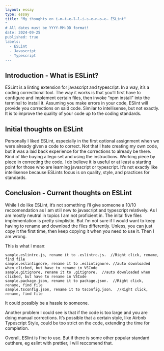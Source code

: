 ```yaml
---
layout: essay
type: essay
title: "My thoughts on i̶n̶t̶e̶l̶l̶i̶s̶e̶n̶s̶e̶ ESLint"
"
# All dates must be YYYY-MM-DD format!
date: 2024-09-25
published: true
labels:
  - ESLint
  - Javascript
  - Typescript
---
```


## Introduction - What is ESLint?

ESLint is a linting extension for javascript and typescript. In a way, it’s a coding correctional tool. The way it works is that you’ll first have to configure and implement certain files, then invoke “npm install” into the terminal to install it.  Assuming you make errors in your code, ESlint will provide you corrections on said code. Similar to intellisense, but not exactly. It is to improve the quality of your code up to the coding standards.


## Initial thoughts on ESLint

Personally I liked ESLint, especially in the first optional assignment when we were already given a code to correct. Not that I hate creating my own code, but it was a laid back experience for the corrections to already be there. Kind of like buying a lego set and using the instructions. Working piece by piece in correcting the code. I do believe it is useful or at least a starting point for those who are learning javascript or typescript. It’s not exactly like intellisense because ESLints focus is on quality, style, and practices for standards.


## Conclusion - Current thoughts on ESLint

While I do like ESLint, it’s not something I’ll give someone a 10/10 reccomendation as I am still new to javascript and typescript relatively. As I am mostly neutral in topics I am not proficient in. The inital five files implementation is pretty simplistic. But I’m not sure if I would want to keep having to rename and download the files differently. Unless, you can just copy it the first time, then keep copying it when you need to use it. Then I am wrong.

This is what I mean:

```
sample.eslintrc.js, rename it to .eslintrc.js.  //Right click, rename, find file
sample.eslintignore, rename it to .eslintignore. //auto downloaded when clicked, but have to rename in VSCode
sample.gitignore, rename it to .gitignore.  //auto downloaded when clicked, but have to rename in VSCode
sample.package.json, rename it to package.json.  //Right click, rename, find file
sample.tsconfig.json, rename it to tsconfig.json.  //Right click, rename, find file
```
It could possibly be a hassle to someone.

Another problem I could see is that if the code is too large and you are doing manual corrections. It’s possible that a certain style, like Airbnb Typescript Style, could be too strict on the code, extending the time for completion.

Overall, ESlint is fine to use. But if there is some other popular standard outthere, eg eslint with prettier, I will reccomend that.


